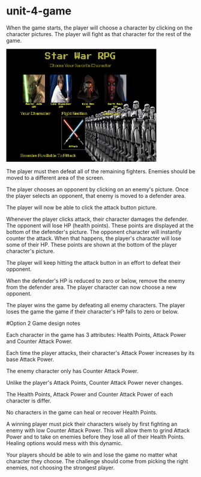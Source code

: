 # unit-4-game

When the game starts, the player will choose a character by clicking on the character pictures. The player will fight as that character for the rest of the game.

<img src="assets/images/screen-shot.png" width="400p" height="300">

The player must then defeat all of the remaining fighters. Enemies should be moved to a different area of the screen.

The player chooses an opponent by clicking on an enemy's picture.
Once the player selects an opponent, that enemy is moved to a defender area.

The player will now be able to click the attack button picture.


Whenever the player clicks attack, their character damages the defender. The opponent will lose HP (health points). These points are displayed at the bottom of the defender's picture. 
The opponent character will instantly counter the attack. When that happens, the player's character will lose some of their HP. These points are shown at the bottom of the player character's picture.


The player will keep hitting the attack button in an effort to defeat their opponent.



When the defender's HP is reduced to zero or below, remove the enemy from the defender area. The player character can now choose a new opponent.



The player wins the game by defeating all enemy characters. The player loses the game the game if their character's HP falls to zero or below.



#Option 2 Game design notes


Each character in the game has 3 attributes: Health Points, Attack Power and Counter Attack Power.

Each time the player attacks, their character's Attack Power increases by its base Attack Power. 


The enemy character only has Counter Attack Power. 


Unlike the player's Attack Points, Counter Attack Power never changes.


The Health Points, Attack Power and Counter Attack Power of each character is differ.

No characters in the game can heal or recover Health Points. 


A winning player must pick their characters wisely by first fighting an enemy with low Counter Attack Power. This will allow them to grind Attack Power and to take on enemies before they lose all of their Health Points. Healing options would mess with this dynamic.


Your players should be able to win and lose the game no matter what character they choose. The challenge should come from picking the right enemies, not choosing the strongest player.

